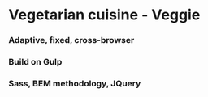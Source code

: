 # Vegetarian cuisine - Veggie

### Adaptive, fixed, cross-browser
### Build on Gulp
### Sass, BEM methodology, JQuery